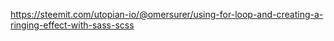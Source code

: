 https://steemit.com/utopian-io/@omersurer/using-for-loop-and-creating-a-ringing-effect-with-sass-scss
